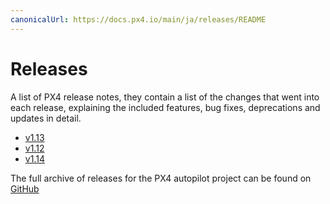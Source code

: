 ```yaml
---
canonicalUrl: https://docs.px4.io/main/ja/releases/README
---
```


# Releases

A list of PX4 release notes, they contain a list of the changes that went into each release, explaining the included features, bug fixes, deprecations and updates in detail.

- [v1.13](../releases/1.13.md)
- [v1.12](../releases/1.12.md)
- [v1.14](../releases/1.14.md)

The full archive of releases for the PX4 autopilot project can be found on [GitHub](https://github.com/PX4/PX4-Autopilot/releases)
